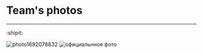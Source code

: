 # **Team's photos** 
__________
:shipit:

![photo1692078832](https://github.com/1Titanium/Preparation-for-the-season-2023/assets/141386214/03385854-024e-4aea-bd52-b987b0f99f7f)
![официальнное фото](https://github.com/1Titanium/Preparation-for-the-season-2023/assets/141386214/30c3dcdf-b69a-4ace-b910-22862f74b0f6)
